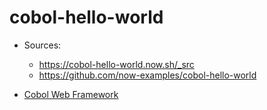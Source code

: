 cobol-hello-world
=================

* Sources:
  * https://cobol-hello-world.now.sh/_src
  * https://github.com/now-examples/cobol-hello-world

* [Cobol Web Framework](https://github.com/azac/cobol-on-wheelchair)
